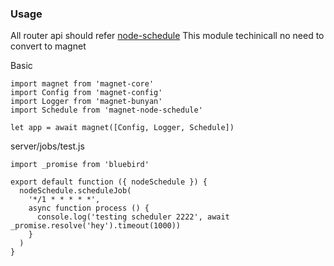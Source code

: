 ### Usage
All router api should refer [node-schedule](https://github.com/node-schedule/node-schedule)
This module techinicall no need to convert to magnet

Basic
```
import magnet from 'magnet-core'
import Config from 'magnet-config'
import Logger from 'magnet-bunyan'
import Schedule from 'magnet-node-schedule'

let app = await magnet([Config, Logger, Schedule])
```

server/jobs/test.js
```
import _promise from 'bluebird'

export default function ({ nodeSchedule }) {
  nodeSchedule.scheduleJob(
    '*/1 * * * * *',
    async function process () {
      console.log('testing scheduler 2222', await _promise.resolve('hey').timeout(1000))
    }
  )
}
```
